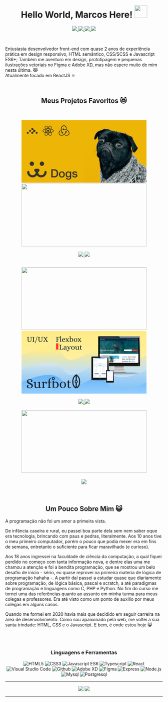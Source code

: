 <h1 align="center">Hello World, Marcos Here! 
<img src="https://media.giphy.com/media/1tTeNNilc8XAdlZTdV/giphy.gif" width="40" height="40" />
</h1>


<p align='center'> 

<a href='https://www.linkedin.com/in/marcos-lopes-ribeiro-júnior-170004163/'> 
<img src="https://img.shields.io/badge/Linkedin-blue?style=for-the-badge&logo=linkedin&labelColor=blue" /> 
</a>

<a href='#'> 
<img src="https://img.shields.io/badge/Discord-Only%20Jack.%230250-101013?style=for-the-badge&logo=discord" /> 
</a>

<a href='https://steamcommunity.com/id/Mlrjack'> 
<img src='https://img.shields.io/badge/Steam-%23171A21?style=for-the-badge&logo=steam' />
</a>
  
<a href='https://codepen.io/mj-lopes'> 
<img src='https://img.shields.io/badge/Codepen-%40mj--lopes-1E1F26?style=for-the-badge&logo=codepen' />
</a>
</p>

<br/>
<p>Entusiasta desenvolvedor front-end com quase 2 anos de experiência prática em design responsivo, HTML semântico, CSS/SCSS e Javascript ES6+; 
Também me aventuro em design, prototipagem e pequenas ilustrações vetoriais no Figma e Adobe XD, mas não espere muito de mim nesta última. 😹<br/>
Atualmente focado em ReactJS ⚛</p>

</br>

<h2 align='center'> Meus Projetos Favoritos 😻 </h2>

</br>

<div align='center' >

  [<img src='https://github.com/mj-lopes/mj-lopes/blob/main/dog-thumb.png' width='400' height='200'/>](https://github.com/mj-lopes/React-Dogs)
  [<img src='https://user-images.githubusercontent.com/56007721/152654969-a124f13a-d9b6-4335-a22e-494091694dd0.png' width='400' height='200'/>](https://github.com/mj-lopes/React-petshop-front-end)
  
  <a href='https://github.com/mj-lopes/React-Dogs'>  
    <img src='https://github-readme-stats.vercel.app/api/pin/?username=mj-lopes&repo=React-Dogs&title_color=d37a37&bg_color=090b0f&hide_border=true&text_color=aaaaaa' />   
  </a>

  <a href='https://github.com/mj-lopes/React-petshop-front-end'>
    <img src='https://github-readme-stats.vercel.app/api/pin/?username=mj-lopes&repo=React-petshop-front-end&title_color=d37a37&bg_color=090b0f&hide_border=true&text_color=aaaaaa' />   
  </a>    

</br>
</br>
  
  [<img src='https://user-images.githubusercontent.com/56007721/141238303-8d5c1b71-f278-4d8d-ab1d-ee01900692b2.png'  width='400' height='200' />](https://github.com/mj-lopes/Weather-app) 
  [<img src='https://github.com/mj-lopes/mj-lopes/blob/main/suft-thumb.png' width='400' height='200' />](https://github.com/mj-lopes/surfBot-UI)  
  
  <a href='https://github.com/mj-lopes/Weather-app'>  
    <img src='https://github-readme-stats.vercel.app/api/pin/?username=mj-lopes&repo=Weather-app&title_color=d37a37&bg_color=090b0f&hide_border=true&text_color=aaaaaa' />    
  </a>

  <a href='https://github.com/mj-lopes/surfBot-UI'>  
    <img src='https://github-readme-stats.vercel.app/api/pin/?username=mj-lopes&repo=surfBot-UI&title_color=d37a37&bg_color=090b0f&hide_border=true&text_color=aaaaaa' /> 
  </a>
  
</br>
</br>  
  
  <a href='https://github.com/mj-lopes/Restaurant-finder'>     
    <img src='https://user-images.githubusercontent.com/56007721/141236116-1b19b1e9-3a3e-4ce3-8d27-d7c99ff0a1c3.png' width='400' height='200' />     
    </br>
    </br>  
    <img src='https://github-readme-stats.vercel.app/api/pin/?username=mj-lopes&repo=Restaurant-finder&title_color=d37a37&bg_color=090b0f&hide_border=true&text_color=aaaaaa' /> 
  </a>

</div>

</br>
</br>

<h2 align='center'> Um Pouco Sobre Mim 😺</h1>
 
<p>A programação não foi um amor a primeira vista.</p>
 
<p> De infância caseira e rural, eu passei boa parte dela sem nem saber oque era tecnologia, brincando com paus e pedras, literalmente. Aos 10 anos tive o meu primeiro computador, porém o pouco que podia mexer era em fins de semana, entretanto o suficiente para ficar maravilhado (e curioso).</p>
 
<p> Aos 18 anos ingressei na faculdade de ciência da computação, a qual fiquei perdido no começo com tanta informação nova, e dentre elas uma me chamou a atenção e foi a bendita programação, que se mostrou um belo desafio de inicio - sério, eu quase reprovei na primeira materia de lógica de programação hahaha -.  
A partir daí passei a estudar quase que diariamente sobre programação, de lógica básica, pascal e scratch, a até paradigmas de programação e linguagens como C, PHP e Python. No fim do curso me tornei uma das referências quanto ao assunto em minha turma para meus colegas e professores. Era até visto como um ponto de auxilio por meus colegas em alguns casos.</p>
 
 <p> Quando me formei em 2020 havia mais que decidido em seguir carreira na área de desenvolvimento. Como sou apaixonado pela web, me voltei a sua santa trindade: HTML, CSS e o Javascript. E bem, é onde estou hoje 😸</p>
  
</br>
</br>

<h3 align='center'>Linguagens e Ferramentas</h3>

 <p align="center">
  <img alt='HTML5' src="https://user-images.githubusercontent.com/56007721/152657816-fb42234d-577b-413c-af02-8dfa669d7dc8.png" title='HTML5'/>  
  <img alt='CSS3' src="https://user-images.githubusercontent.com/56007721/152657871-635256a9-2bb8-432c-b0dc-ac60933b8beb.png" title='CSS3'/>
  <img alt='Javascript ES6' src="https://user-images.githubusercontent.com/56007721/152657906-f8d67ade-892d-4b2b-a646-179cc1a59ff3.png" title='Javascript'/>
  <img alt='Typescript' src="https://user-images.githubusercontent.com/56007721/152658045-5a7de809-a246-4ac5-88f1-9560f045b669.png" title='Typescript'/>    
  <img alt='React' src="https://user-images.githubusercontent.com/56007721/152657916-abde8dfb-3b6f-43a8-b710-b436720c549c.png" title='ReactJS'/>
  <img alt='Visual Studio Code' src="https://user-images.githubusercontent.com/56007721/152657956-2f8a8342-4ac7-40f3-8c6a-832337940538.png" title='Visual Studio Code'/>
  <img alt='Github' src="https://user-images.githubusercontent.com/56007721/152657989-c3a15803-8768-4db7-bc3c-14a4032e74aa.png" title='Github'/>
  <img alt='Adobe XD' src="https://user-images.githubusercontent.com/56007721/152657992-8d1562ba-e39d-4a3e-8002-a48a7fd68a9a.png" title='Adobe XD'/>  
  <img alt='Figma' src="https://user-images.githubusercontent.com/56007721/152658223-b84d1bb7-577b-4b8e-be68-e2e090626b3a.png" title='Figma'/>  
  <img alt='Express' src="https://user-images.githubusercontent.com/56007721/152658113-75d5b45f-8c1d-4650-925e-82e14ee1db68.png" title='Express'/>  
  <img alt='Node.js' src="https://user-images.githubusercontent.com/56007721/152658135-40bf0f93-a685-4cdb-bdfe-a9e2b4c318f2.png" title='Node.js'/>  
  <img alt='Mysql' src="https://user-images.githubusercontent.com/56007721/152658161-946c6a83-0eb0-4f6e-81f5-277f8e4da036.png" title='Mysql'/>  
  <img alt='Postgresql' src="https://user-images.githubusercontent.com/56007721/152658166-fa0200aa-a932-4112-84ee-741c9ea947b7.png" title='Postgresql'/>  
</p>

--- 

<div align='center'>
  <img src='https://github-readme-stats.vercel.app/api?username=mj-lopes&show_icons=true&title_color=d37a37&bg_color=090b0f&hide_border=true&text_color=aaaaaa&icon_color=b24d0a' />
  <a href='https://github.com/mj-lopes'>
  <img src='https://github-readme-stats.vercel.app/api/top-langs/?username=mj-lopes&layout=compact&hide=PHP&show_icons=true&title_color=d37a37&bg_color=090b0f&hide_border=true&text_color=aaaaaa&icon_color=b24d0a' />
</div>
 
--- 
